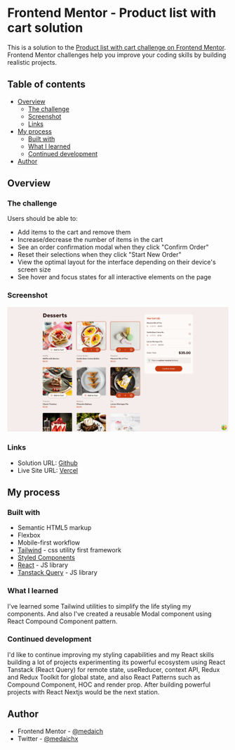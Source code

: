 # Frontend Mentor - Product list with cart solution

This is a solution to the [Product list with cart challenge on Frontend Mentor](https://www.frontendmentor.io/challenges/product-list-with-cart-5MmqLVAp_d). Frontend Mentor challenges help you improve your coding skills by building realistic projects.

## Table of contents

- [Overview](#overview)
  - [The challenge](#the-challenge)
  - [Screenshot](#screenshot)
  - [Links](#links)
- [My process](#my-process)
  - [Built with](#built-with)
  - [What I learned](#what-i-learned)
  - [Continued development](#continued-development)
- [Author](#author)

## Overview

### The challenge

Users should be able to:

- Add items to the cart and remove them
- Increase/decrease the number of items in the cart
- See an order confirmation modal when they click "Confirm Order"
- Reset their selections when they click "Start New Order"
- View the optimal layout for the interface depending on their device's screen size
- See hover and focus states for all interactive elements on the page

### Screenshot

![](./image.png)

### Links

- Solution URL: [Github](https://your-solution-url.com)
- Live Site URL: [Vercel](https://your-live-site-url.com)

## My process

### Built with

- Semantic HTML5 markup
- Flexbox
- Mobile-first workflow
- [Tailwind](https://tailwindcss.com/) - css utility first framework
- [Styled Components](https://styled-components.com/)
- [React](https://reactjs.org/) - JS library
- [Tanstack Query](https://tanstack.com/) - JS library

### What I learned

I've learned some Tailwind utilities to simplify the life styling my components. And also I've created a reusable Modal component using React Compound Component pattern.

### Continued development

I'd like to continue improving my styling capabilities and my React skills building a lot of projects experimenting its powerful ecosystem using React Tanstack (React Query) for remote state, useReducer, context API, Redux and Redux Toolkit for global state, and also React Patterns such as Compound Component, HOC and render prop. After building powerful projects with React Nextjs would be the next station.

## Author

- Frontend Mentor - [@medaich](https://www.frontendmentor.io/profile/medaich)
- Twitter - [@medaichx](https://www.twitter.com/medaichx)
